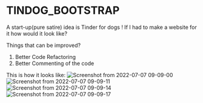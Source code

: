 # TINDOG_BOOTSTRAP
A start-up(pure satire) idea is Tinder for dogs ! If I had to make a website for it how would it look like? 

Things that can be improved?
1. Better Code  Refactoring
2. Better Commenting of the code

This is how it looks like:
![Screenshot from 2022-07-07 09-09-00](https://user-images.githubusercontent.com/27233604/177886617-f3151bff-80de-47be-a697-b793695d7b74.png)
![Screenshot from 2022-07-07 09-09-11](https://user-images.githubusercontent.com/27233604/177886626-131eb452-5546-4994-a5d1-9f237943e2e5.png)
![Screenshot from 2022-07-07 09-09-14](https://user-images.githubusercontent.com/27233604/177886629-029a1d16-ea27-41d8-b67c-a1c4fae5758d.png)
![Screenshot from 2022-07-07 09-09-17](https://user-images.githubusercontent.com/27233604/177886671-9d0f5ffa-8a42-4de2-90db-0414173d8aa9.png)

